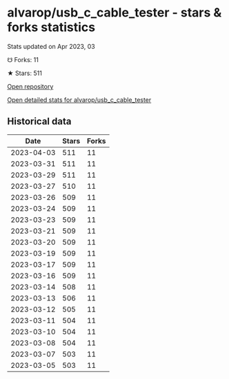 # alvarop/usb_c_cable_tester - stars & forks statistics

Stats updated on Apr 2023, 03

☋ Forks: 11

★ Stars: 511

[Open repository](https://github.com/alvarop/usb_c_cable_tester)

[Open detailed stats for alvarop/usb_c_cable_tester](https://reviewgithub.com/rep/alvarop/usb_c_cable_tester)

## Historical data
| Date | Stars | Forks |
|------|-------|-------|
| 2023-04-03 | 511 | 11 | 
| 2023-03-31 | 511 | 11 | 
| 2023-03-29 | 511 | 11 | 
| 2023-03-27 | 510 | 11 | 
| 2023-03-26 | 509 | 11 | 
| 2023-03-24 | 509 | 11 | 
| 2023-03-23 | 509 | 11 | 
| 2023-03-21 | 509 | 11 | 
| 2023-03-20 | 509 | 11 | 
| 2023-03-19 | 509 | 11 | 
| 2023-03-17 | 509 | 11 | 
| 2023-03-16 | 509 | 11 | 
| 2023-03-14 | 508 | 11 | 
| 2023-03-13 | 506 | 11 | 
| 2023-03-12 | 505 | 11 | 
| 2023-03-11 | 504 | 11 | 
| 2023-03-10 | 504 | 11 | 
| 2023-03-08 | 504 | 11 | 
| 2023-03-07 | 503 | 11 | 
| 2023-03-05 | 503 | 11 | 

